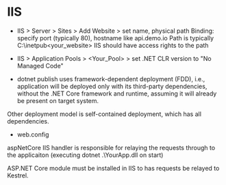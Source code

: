 # IIS
- IIS > Server > Sites > Add Website > set name, physical path
Binding: specify port (typically 80), hostname like api.demo.io
Path is typically C:\inetpub\<your_website>
IIS should have access rights to the path
- IIS > Application Pools > <Your_Pool> > set .NET CLR version to "No Managed Code"

- dotnet publish
uses framework-dependent deployment (FDD), i.e., application will be deployed only with its third-party dependencies, without the .NET Core framework and runtime, assuming it will already be present on target system.

Other deployment model is self-contained deployment, which has all dependencies.

- web.config
<?xml version="1.0" encoding="utf-8"?>
<configuration>
  <system.webServer>
    <handlers>
      <add name="aspNetCore" path="*" verb="*" modules="AspNetCoreModule" resourceType="Unspecified"/>
    </handlers>
    <aspNetCore processPath="dotnet" arguments=".\YourApp.dll" stdoutLogEnabled="false" stdoutLogFile=".\logs\stdout"/>
  </system.webServer>
</configuration>

aspNetCore IIS handler is responsible for relaying the requests through to the applicaiton (executing dotnet .\YourApp.dll on start)

ASP.NET Core module must be installed in IIS to has requests be relayed to Kestrel.

